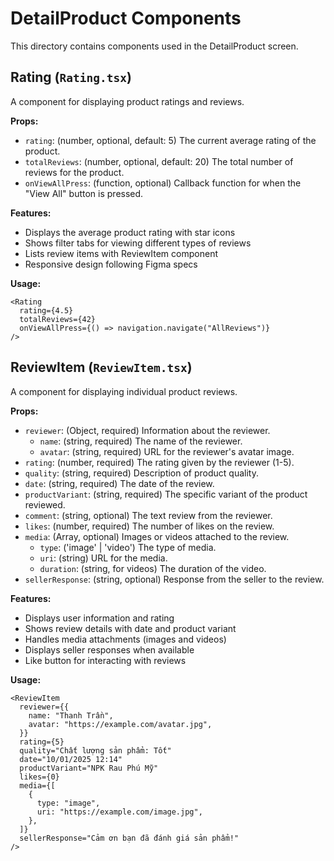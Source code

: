 # DetailProduct Components

This directory contains components used in the DetailProduct screen.

## Rating (`Rating.tsx`)

A component for displaying product ratings and reviews.

**Props:**

- `rating`: (number, optional, default: 5) The current average rating of the product.
- `totalReviews`: (number, optional, default: 20) The total number of reviews for the product.
- `onViewAllPress`: (function, optional) Callback function for when the "View All" button is pressed.

**Features:**

- Displays the average product rating with star icons
- Shows filter tabs for viewing different types of reviews
- Lists review items with ReviewItem component
- Responsive design following Figma specs

**Usage:**

```tsx
<Rating
  rating={4.5}
  totalReviews={42}
  onViewAllPress={() => navigation.navigate("AllReviews")}
/>
```

## ReviewItem (`ReviewItem.tsx`)

A component for displaying individual product reviews.

**Props:**

- `reviewer`: (Object, required) Information about the reviewer.
  - `name`: (string, required) The name of the reviewer.
  - `avatar`: (string, required) URL for the reviewer's avatar image.
- `rating`: (number, required) The rating given by the reviewer (1-5).
- `quality`: (string, required) Description of product quality.
- `date`: (string, required) The date of the review.
- `productVariant`: (string, required) The specific variant of the product reviewed.
- `comment`: (string, optional) The text review from the reviewer.
- `likes`: (number, required) The number of likes on the review.
- `media`: (Array, optional) Images or videos attached to the review.
  - `type`: ('image' | 'video') The type of media.
  - `uri`: (string) URL for the media.
  - `duration`: (string, for videos) The duration of the video.
- `sellerResponse`: (string, optional) Response from the seller to the review.

**Features:**

- Displays user information and rating
- Shows review details with date and product variant
- Handles media attachments (images and videos)
- Displays seller responses when available
- Like button for interacting with reviews

**Usage:**

```tsx
<ReviewItem
  reviewer={{
    name: "Thanh Trần",
    avatar: "https://example.com/avatar.jpg",
  }}
  rating={5}
  quality="Chất lượng sản phẩm: Tốt"
  date="10/01/2025 12:14"
  productVariant="NPK Rau Phú Mỹ"
  likes={0}
  media={[
    {
      type: "image",
      uri: "https://example.com/image.jpg",
    },
  ]}
  sellerResponse="Cảm ơn bạn đã đánh giá sản phẩm!"
/>
```
